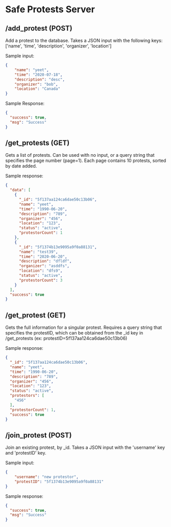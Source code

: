 # Safe Protests Server

## /add_protest (POST)

Add a protest to the database. Takes a JSON input with the following keys: ['name', 'time', 'description', 'organizer', 'location']

Sample input:
```json
{
	"name": "yeet",
	"time": "2020-07-18",
	"description": "desc",
	"organizer": "bob",
	"location": "Canada"
}
```

Sample Response:
```json
{
  "success": true,
  "msg": "Success"
}
```

## /get_protests (GET)

Gets a list of protests. Can be used with no input, or a query string that specifies the page number (page=1). Each page contains 10 protests, sorted by date added.

Sample response:
```json
{
  "data": [
    {
      "_id": "5f137aa124ca6dae50c13b06",
      "name": "yeet",
      "time": "1990-06-20",
      "description": "789",
      "organizer": "456",
      "location": "123",
      "status": "active",
      "protestorCount": 1
    },
    {
      "_id": "5f1374b13e9095a9f0a88131",
      "name": "test39",
      "time": "2020-06-20",
      "description": "dfldf",
      "organizer": "asddfs",
      "location": "dfs9",
      "status": "active",
      "protestorCount": 3
    }
  ],
  "success": true
}
```

## /get_protest (GET)

Gets the full information for a singular protest. Requires a query string that specifies the protestID, which can be obtained from the _id key in /get_protests (ex: protestID=5f137aa124ca6dae50c13b06)

Sample response:

```json
{
  "_id": "5f137aa124ca6dae50c13b06",
  "name": "yeet",
  "time": "1990-06-20",
  "description": "789",
  "organizer": "456",
  "location": "123",
  "status": "active",
  "protestors": [
    "456"
  ],
  "protestorCount": 1,
  "success": true
}
```

## /join_protest (POST)

Join an existing protest, by _id. Takes a JSON input with the 'username' key and 'protestID' key.

Sample input:

```json
{
	"username": "new protestor",
	"protestID": "5f1374b13e9095a9f0a88131"
}
```

Sample response:

```json
{
  "success": true,
  "msg": "Success"
}
```